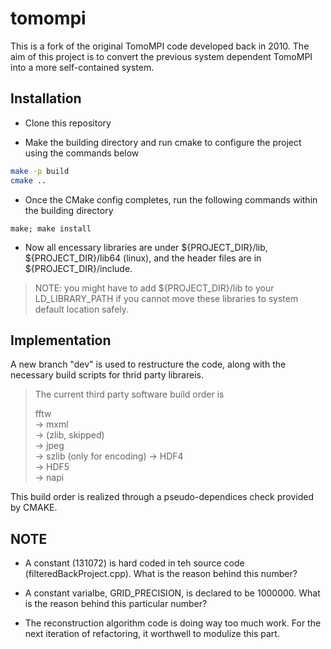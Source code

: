 # tomompi

This is a fork of the original TomoMPI code developed back in 2010.
The aim of this project is to convert the previous system dependent TomoMPI into a more self-contained system.


## Installation

* Clone this repository

* Make the building directory and run cmake to configure the project using the commands below

```bash
make -p build
cmake ..
```

* Once the CMake config completes, run the following commands within the building directory

```bahs
make; make install
```
* Now all encessary libraries are under ${PROJECT_DIR}/lib, ${PROJECT_DIR}/lib64 (linux), and the header files are in ${PROJECT_DIR}/include.

> NOTE: you might have to add ${PROJECT_DIR}/lib to your LD_LIBRARY_PATH if you cannot move these libraries to system default location safely.

## Implementation

A new branch "dev" is used to restructure the code, along with the necessary build scripts for thrid party librareis.

> The current third party software build order is 
>
> fftw  
> -> mxml  
> -> (zlib, skipped)  
> -> jpeg  
> -> szlib (only for encoding) 
> -> HDF4  
> -> HDF5  
> -> napi

This build order is realized through a pseudo-dependices check provided by CMAKE.

## NOTE

* A constant (131072) is hard coded in teh source code (filteredBackProject.cpp). What is the reason behind this number?

* A constant varialbe, GRID_PRECISION, is declared to be 1000000. What is the reason behind this particular number?

* The reconstruction algorithm code is doing way too much work. For the next iteration of refactoring, it worthwell to modulize this part.
